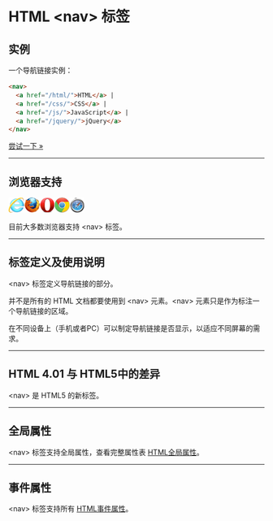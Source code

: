 # HTML &lt;nav&gt; 标签

## 实例

一个导航链接实例：

```HTML
<nav>
  <a href="/html/">HTML</a> |
  <a href="/css/">CSS</a> |
  <a href="/js/">JavaScript</a> |
  <a href="/jquery/">jQuery</a>
</nav>
```

[尝试一下 »](http://www.runoob.com/try/try.php?filename=tryhtml5_nav)

--------

## 浏览器支持

![Internet Explorer](images/compatible_ie.gif)![Firefox](images/compatible_firefox.gif)![Opera](images/compatible_opera.gif)![Google Chrome](images/compatible_chrome.gif)![Safari](images/compatible_safari.gif)

目前大多数浏览器支持 &lt;nav&gt; 标签。

--------

## 标签定义及使用说明

&lt;nav&gt; 标签定义导航链接的部分。

并不是所有的 HTML 文档都要使用到 &lt;nav&gt; 元素。&lt;nav&gt; 元素只是作为标注一个导航链接的区域。

在不同设备上（手机或者PC）可以制定导航链接是否显示，以适应不同屏幕的需求。

--------

## HTML 4.01 与 HTML5中的差异

&lt;nav&gt; 是 HTML5 的新标签。

--------

## 全局属性

&lt;nav&gt; 标签支持全局属性，查看完整属性表 [HTML全局属性](003_ref-standardattributes.md)。

--------

## 事件属性

&lt;nav&gt; 标签支持所有 [HTML事件属性](004_ref-eventattributes.md)。
